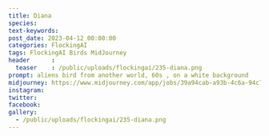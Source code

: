 ```yaml
---
title: Diana
species: 
text-keywords: 
post_date: 2023-04-12 00:00:00
categories: FlockingAI
tags: FlockingAI Birds MidJourney 
header      :
  teaser    : /public/uploads/flockingai/235-diana.png
prompt: aliens bird from another world, 60s , on a white background
midjourney: https://www.midjourney.com/app/jobs/39a94cab-a93b-4c6a-94c7-0f98e05c3f46
instagram: 
twitter: 
facebook: 
gallery: 
  - /public/uploads/flockingai/235-diana.png
---
```


